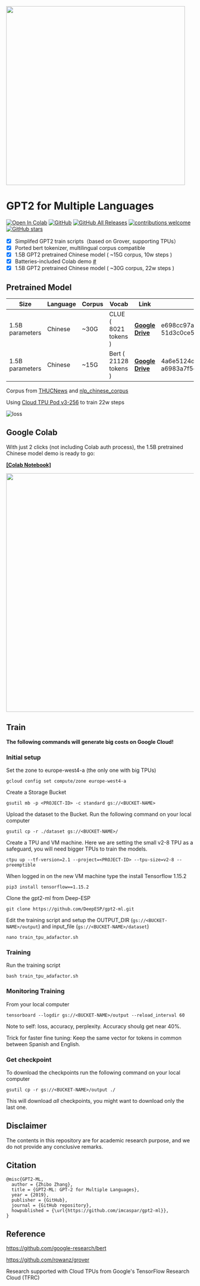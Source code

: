<img src="./.github/logo.svg" width="480">

# **GPT2** for Multiple Languages

[![Open In Colab](https://colab.research.google.com/assets/colab-badge.svg)](https://colab.research.google.com/github/imcaspar/gpt2-ml/blob/master/pretrained_model_demo.ipynb)
[![GitHub](https://img.shields.io/github/license/imcaspar/gpt2-ml)](https://github.com/imcaspar/gpt2-ml)
[![GitHub All Releases](https://img.shields.io/github/downloads/imcaspar/gpt2-ml/total)](https://github.com/imcaspar/gpt2-ml/releases)
[![contributions welcome](https://img.shields.io/badge/contributions-welcome-brightgreen.svg?style=flat)](https://github.com/imcaspar/gpt2-ml/issues)
[![GitHub stars](https://img.shields.io/github/stars/imcaspar/gpt2-ml?style=social)](https://github.com/imcaspar/gpt2-ml)

- [x] Simplifed GPT2 train scripts（based on Grover, supporting TPUs）
- [x] Ported bert tokenizer, multilingual corpus compatible
- [x] 1.5B GPT2 pretrained Chinese model ( ~15G corpus, 10w steps )
- [x] Batteries-included Colab demo [#](https://github.com/DeepESP/gpt2-ml#google-colab)
- [x] 1.5B GPT2 pretrained Chinese model ( ~30G corpus, 22w steps )

## Pretrained Model
| Size            | Language | Corpus | Vocab                 | Link                                                         | SHA256                                                       |
| --------------- | -------- | ------ | --------------------- | ------------------------------------------------------------ | ------------------------------------------------------------ |
| 1.5B parameters | Chinese  | ~30G   | CLUE ( 8021 tokens )  | [**Google Drive**](https://drive.google.com/file/d/1mT_qCQg4AWnAXTwKfsyyRWCRpgPrBJS3) | e698cc97a7f5f706f84f58bb469d614e<br/>51d3c0ce5f9ab9bf77e01e3fcb41d482 |
| 1.5B parameters | Chinese  | ~15G   | Bert ( 21128 tokens ) | [**Google Drive**](https://drive.google.com/file/d/1IzWpQ6I2IgfV7CldZvFJnZ9byNDZdO4n) | 4a6e5124df8db7ac2bdd902e6191b807<br/>a6983a7f5d09fb10ce011f9a073b183e |

Corpus from [THUCNews](http://thuctc.thunlp.org/#%E4%B8%AD%E6%96%87%E6%96%87%E6%9C%AC%E5%88%86%E7%B1%BB%E6%95%B0%E6%8D%AE%E9%9B%86THUCNews) and [nlp_chinese_corpus](https://github.com/brightmart/nlp_chinese_corpus)

Using [Cloud TPU Pod v3-256](https://cloud.google.com/tpu/docs/types-zones#types) to train 22w steps

![loss](./.github/loss.png)


## Google Colab
With just 2 clicks (not including Colab auth process), the 1.5B pretrained Chinese model demo is ready to go:

[**[Colab Notebook]**](https://colab.research.google.com/github/imcaspar/gpt2-ml/blob/master/pretrained_model_demo.ipynb)

<img src="./.github/demo.png" width="640">

## Train
**The following commands will generate big costs on Google Cloud!**

### Initial setup

Set the zone to europe-west4-a (the only one with big TPUs)

`gcloud config set compute/zone europe-west4-a`

Create a Storage Bucket

`gsutil mb -p <PROJECT-ID> -c standard gs://<BUCKET-NAME>`

Upload the dataset to the Bucket. Run the following command on your local computer

`gsutil cp -r ./dataset gs://<BUCKET-NAME>/`

Create a TPU and VM machine. Here we are setting the small v2-8 TPU as a safeguard, you will need bigger TPUs to train the models.

`ctpu up --tf-version=2.1 --project=<PROJECT-ID> --tpu-size=v2-8 --preemptible`

When logged in on the new VM machine type the install Tensorflow 1.15.2

`pip3 install tensorflow==1.15.2`

Clone the gpt2-ml from Deep-ESP

`git clone https://github.com/DeepESP/gpt2-ml.git`

Edit the training script and setup the OUTPUT_DIR (`gs://<BUCKET-NAME>/output`) and input_file (`gs://<BUCKET-NAME>/dataset`)

`nano train_tpu_adafactor.sh`

### Training

Run the training script

`bash train_tpu_adafactor.sh`

### Monitoring Training

From your local computer

`tensorboard --logdir gs://<BUCKET-NAME>/output --reload_interval 60`

Note to self: loss, accuracy, perplexity. Accuracy shoulg get near 40%.

Trick for faster fine tuning: Keep the same vector for tokens in common between Spanish and English.

### Get checkpoint

To download the checkpoints run the following command on your local computer

`gsutil cp -r gs://<BUCKET-NAME>/output ./`

This will download *all* checkpoints, you might want to download only the last one.

## Disclaimer
The contents in this repository are for academic research purpose, and we do not provide any conclusive remarks.

## Citation

```
@misc{GPT2-ML,
  author = {Zhibo Zhang},
  title = {GPT2-ML: GPT-2 for Multiple Languages},
  year = {2019},
  publisher = {GitHub},
  journal = {GitHub repository},
  howpublished = {\url{https://github.com/imcaspar/gpt2-ml}},
}
```

## Reference
https://github.com/google-research/bert

https://github.com/rowanz/grover

Research supported with Cloud TPUs from Google's TensorFlow Research Cloud (TFRC)
